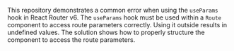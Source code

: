 This repository demonstrates a common error when using the `useParams` hook in React Router v6. The `useParams` hook must be used within a `Route` component to access route parameters correctly.  Using it outside results in undefined values.  The solution shows how to properly structure the component to access the route parameters.